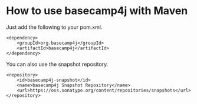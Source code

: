# How to use basecamp4j with Maven #

Just add the following to your pom.xml.

```
<dependency>
    <groupId>org.basecamp4j</groupId>
    <artifactId>basecamp4j</artifactId>
</dependency>
```


You can also use the snapshot repository.

```
<repository>
    <id>basecamp4j-snapshot</id>
    <name>basecamp4j Snapshot Repository</name>
    <url>https://oss.sonatype.org/content/repositories/snapshots</url>
</repository>
```